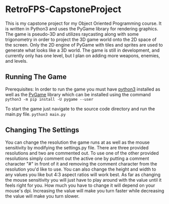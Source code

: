 # RetroFPS-CapstoneProject
This is my capstone project for my Object Oriented Programming course. It is written in Python3 and uses the PyGame library for rendering graphics. The game is pseudo-3D and utilizes raycasting along with some trigonometry in order to project the 3D game world onto the 2D space of the screen. Only the 2D engine of PyGame with tiles and sprites are used to generate what looks like a 3D world. The game is still in development, and currently only has one level, but I plan on adding more weapons, enemies, and levels.

## Running The Game
Prerequisites: 
In order to run the game you must have [python3](https://www.python.org/downloads/) installed as well as the [PyGame](https://www.pygame.org/wiki/GettingStarted) library which can be installed using the command 
```python3 -m pip install -U pygame --user```

To start the game just navigate to the source code directory and run the main.py file.
```python3 main.py```

## Changing The Settings
You can change the resolution the game runs at as well as the mouse sensitivity by modifying the settings.py file. There are three provided resolutions and two are commented out. To use one of the other provided resolutions simply comment out the active one by putting a comment character "#" in front of it and removing the comment character from the resolution you'd like to use. You can also change the height and width to any values you like but 4:3 aspect ratios will work best. As far as changing the mouse sensitivity you will just have to play around with the value until it feels right for you. How much you have to change it will depend on your mouse's dpi. Increasing the value will make you turn faster while decreasing the value will make you turn slower.

